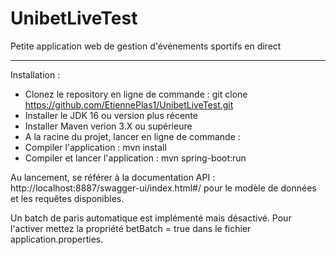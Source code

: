 # UnibetLiveTest
Petite application web de gestion d'événements sportifs en direct

-----

Installation : 

- Clonez le repository en ligne de commande : git clone https://github.com/EtiennePlas1/UnibetLiveTest.git
- Installer le JDK 16 ou version plus récente 
- Installer Maven verion 3.X ou supérieure
- A la racine du projet, lancer en ligne de commande :
- Compiler l'application : mvn install
- Compiler et lancer l'application : mvn spring-boot:run

Au lancement, se référer à la documentation API : http://localhost:8887/swagger-ui/index.html#/ pour le modèle de données et les requêtes disponibles.

Un batch de paris automatique est implémenté mais désactivé. Pour l'activer mettez la propriété betBatch = true dans le fichier application.properties.

